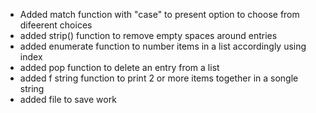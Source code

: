 - Added match function with "case" to present option to choose from difeerent choices
- added strip() function to remove empty spaces around entries
- added enumerate function to number items in a list accordingly using index 
- added pop function to delete an entry from a list 
- added f string function to print 2 or more items together in a songle string
- added file to save work 
 